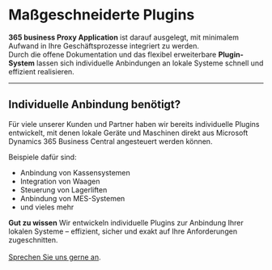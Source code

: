 # Maßgeschneiderte Plugins

**365 business Proxy Application** ist darauf ausgelegt, mit minimalem Aufwand in Ihre Geschäftsprozesse integriert zu werden.  
Durch die offene Dokumentation und das flexibel erweiterbare **Plugin-System** lassen sich individuelle Anbindungen an lokale Systeme schnell und effizient realisieren.

---

## Individuelle Anbindung benötigt?

Für viele unserer Kunden und Partner haben wir bereits individuelle Plugins entwickelt, mit denen lokale Geräte und Maschinen direkt aus Microsoft Dynamics 365 Business Central angesteuert werden können.

Beispiele dafür sind:

- Anbindung von Kassensystemen  
- Integration von Waagen  
- Steuerung von Lagerliften  
- Anbindung von MES-Systemen  
- und vieles mehr

<div class="alert alert-notice">
    <i class="fa-duotone fa-solid fa-lightbulb fa-xl"></i>
    <strong>Gut zu wissen</strong>
    Wir entwickeln individuelle Plugins zur Anbindung Ihrer lokalen Systeme – effizient, sicher und exakt auf Ihre Anforderungen zugeschnitten.<br><br>
    <a href="https://365businessdev.com/kontakt/" target="_blank">Sprechen Sie uns gerne an</a>.
</div>